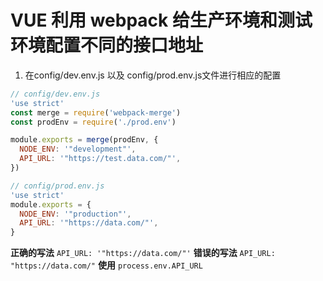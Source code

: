 # VUE 利用 webpack 给生产环境和测试环境配置不同的接口地址
1. 在config/dev.env.js 以及 config/prod.env.js文件进行相应的配置

```javascript
// config/dev.env.js
'use strict'
const merge = require('webpack-merge')
const prodEnv = require('./prod.env')

module.exports = merge(prodEnv, {
  NODE_ENV: '"development"',
  API_URL: '"https://test.data.com/"',
})

// config/prod.env.js
'use strict'
module.exports = {
  NODE_ENV: '"production"',
  API_URL: '"https://data.com/"',
}
```
**正确的写法**
```API_URL: '"https://data.com/"'```
**错误的写法**
```API_URL: "https://data.com/"```
**使用**
```process.env.API_URL```


